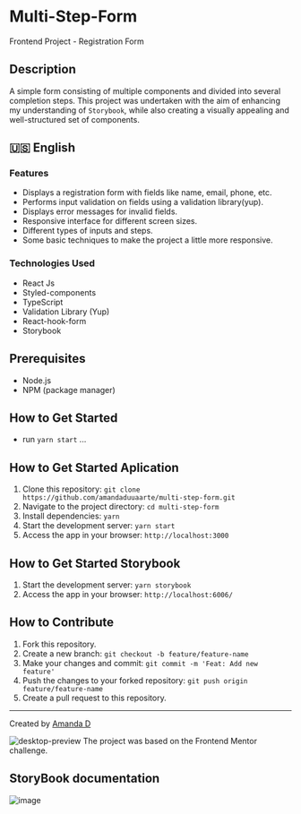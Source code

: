 # Multi-Step-Form

Frontend Project - Registration Form

## Description


A simple form consisting of multiple components and divided into several completion steps. This project was undertaken with the aim of enhancing my understanding of `Storybook`, while also creating a visually appealing and well-structured set of components.

## 🇺🇸 English

### Features

- Displays a registration form with fields like name, email, phone, etc.
- Performs input validation on fields using a validation library(yup).
- Displays error messages for invalid fields.
- Responsive interface for different screen sizes.
- Different types of inputs and steps.
- Some basic techniques to make the project a little more responsive.

### Technologies Used

- React Js
- Styled-components
- TypeScript
- Validation Library (Yup)
- React-hook-form
- Storybook


## Prerequisites

- Node.js
- NPM (package manager)

  

## How to Get Started

- run `yarn start`
...
  
## How to Get Started Aplication

1. Clone this repository: `git clone https://github.com/amandaduuaarte/multi-step-form.git`
2. Navigate to the project directory: `cd multi-step-form`
3. Install dependencies: `yarn`
4. Start the development server: `yarn start`
5. Access the app in your browser: `http://localhost:3000`

## How to Get Started Storybook

1. Start the development server: `yarn storybook`
2. Access the app in your browser: `http://localhost:6006/`

## How to Contribute

1. Fork this repository.
2. Create a new branch: `git checkout -b feature/feature-name`
3. Make your changes and commit: `git commit -m 'Feat: Add new feature'`
4. Push the changes to your forked repository: `git push origin feature/feature-name`
5. Create a pull request to this repository.

---

Created by [Amanda D](https://github.com/amandaduuaarte)

![desktop-preview](https://github.com/amandaduuaarte/multi-step-form/assets/89158507/e2fa7884-da46-482c-81d0-f88b11f201ac)
The project was based on the Frontend Mentor challenge.
## StoryBook documentation
![image](https://github.com/amandaduuaarte/multi-step-form/assets/89158507/d8329fbf-8b8b-4493-b601-eb133c805755)

